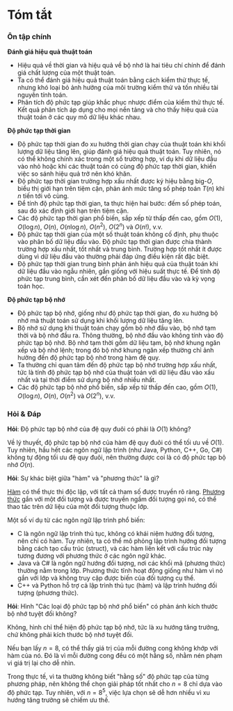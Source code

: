 # Tóm tắt

### Ôn tập chính

**Đánh giá hiệu quả thuật toán**

- Hiệu quả về thời gian và hiệu quả về bộ nhớ là hai tiêu chí chính để đánh giá chất lượng của một thuật toán.
- Ta có thể đánh giá hiệu quả thuật toán bằng cách kiểm thử thực tế, nhưng khó loại bỏ ảnh hưởng của môi trường kiểm thử và tốn nhiều tài nguyên tính toán.
- Phân tích độ phức tạp giúp khắc phục nhược điểm của kiểm thử thực tế. Kết quả phân tích áp dụng cho mọi nền tảng và cho thấy hiệu quả của thuật toán ở các quy mô dữ liệu khác nhau.

**Độ phức tạp thời gian**

- Độ phức tạp thời gian đo xu hướng thời gian chạy của thuật toán khi khối lượng dữ liệu tăng lên, giúp đánh giá hiệu quả thuật toán. Tuy nhiên, nó có thể không chính xác trong một số trường hợp, ví dụ khi dữ liệu đầu vào nhỏ hoặc khi các thuật toán có cùng độ phức tạp thời gian, khiến việc so sánh hiệu quả trở nên khó khăn.
- Độ phức tạp thời gian trường hợp xấu nhất được ký hiệu bằng big-$O$, biểu thị giới hạn trên tiệm cận, phản ánh mức tăng số phép toán $T(n)$ khi $n$ tiến tới vô cùng.
- Để tính độ phức tạp thời gian, ta thực hiện hai bước: đếm số phép toán, sau đó xác định giới hạn trên tiệm cận.
- Các độ phức tạp thời gian phổ biến, sắp xếp từ thấp đến cao, gồm $O(1)$, $O(\log n)$, $O(n)$, $O(n \log n)$, $O(n^2)$, $O(2^n)$ và $O(n!)$, v.v.
- Độ phức tạp thời gian của một số thuật toán không cố định, phụ thuộc vào phân bố dữ liệu đầu vào. Độ phức tạp thời gian được chia thành trường hợp xấu nhất, tốt nhất và trung bình. Trường hợp tốt nhất ít được dùng vì dữ liệu đầu vào thường phải đáp ứng điều kiện rất đặc biệt.
- Độ phức tạp thời gian trung bình phản ánh hiệu quả của thuật toán khi dữ liệu đầu vào ngẫu nhiên, gần giống với hiệu suất thực tế. Để tính độ phức tạp trung bình, cần xét đến phân bố dữ liệu đầu vào và kỳ vọng toán học.

**Độ phức tạp bộ nhớ**

- Độ phức tạp bộ nhớ, giống như độ phức tạp thời gian, đo xu hướng bộ nhớ mà thuật toán sử dụng khi khối lượng dữ liệu tăng lên.
- Bộ nhớ sử dụng khi thuật toán chạy gồm bộ nhớ đầu vào, bộ nhớ tạm thời và bộ nhớ đầu ra. Thông thường, bộ nhớ đầu vào không tính vào độ phức tạp bộ nhớ. Bộ nhớ tạm thời gồm dữ liệu tạm, bộ nhớ khung ngăn xếp và bộ nhớ lệnh; trong đó bộ nhớ khung ngăn xếp thường chỉ ảnh hưởng đến độ phức tạp bộ nhớ trong hàm đệ quy.
- Ta thường chỉ quan tâm đến độ phức tạp bộ nhớ trường hợp xấu nhất, tức là tính độ phức tạp bộ nhớ của thuật toán với dữ liệu đầu vào xấu nhất và tại thời điểm sử dụng bộ nhớ nhiều nhất.
- Các độ phức tạp bộ nhớ phổ biến, sắp xếp từ thấp đến cao, gồm $O(1)$, $O(\log n)$, $O(n)$, $O(n^2)$ và $O(2^n)$, v.v.

### Hỏi & Đáp

**Hỏi**: Độ phức tạp bộ nhớ của đệ quy đuôi có phải là $O(1)$ không?

Về lý thuyết, độ phức tạp bộ nhớ của hàm đệ quy đuôi có thể tối ưu về $O(1)$. Tuy nhiên, hầu hết các ngôn ngữ lập trình (như Java, Python, C++, Go, C#) không tự động tối ưu đệ quy đuôi, nên thường được coi là có độ phức tạp bộ nhớ $O(n)$.

**Hỏi**: Sự khác biệt giữa "hàm" và "phương thức" là gì?

<u>Hàm</u> có thể thực thi độc lập, với tất cả tham số được truyền rõ ràng. <u>Phương thức</u> gắn với một đối tượng và được truyền ngầm đối tượng gọi nó, có thể thao tác trên dữ liệu của một đối tượng thuộc lớp.

Một số ví dụ từ các ngôn ngữ lập trình phổ biến:

- C là ngôn ngữ lập trình thủ tục, không có khái niệm hướng đối tượng, nên chỉ có hàm. Tuy nhiên, ta có thể mô phỏng lập trình hướng đối tượng bằng cách tạo cấu trúc (struct), và các hàm liên kết với cấu trúc này tương đương với phương thức ở các ngôn ngữ khác.
- Java và C# là ngôn ngữ hướng đối tượng, nơi các khối mã (phương thức) thường nằm trong lớp. Phương thức tĩnh hoạt động giống như hàm vì nó gắn với lớp và không truy cập được biến của đối tượng cụ thể.
- C++ và Python hỗ trợ cả lập trình thủ tục (hàm) và lập trình hướng đối tượng (phương thức).

**Hỏi**: Hình "Các loại độ phức tạp bộ nhớ phổ biến" có phản ánh kích thước bộ nhớ tuyệt đối không?

Không, hình chỉ thể hiện độ phức tạp bộ nhớ, tức là xu hướng tăng trưởng, chứ không phải kích thước bộ nhớ tuyệt đối.

Nếu bạn lấy $n = 8$, có thể thấy giá trị của mỗi đường cong không khớp với hàm của nó. Đó là vì mỗi đường cong đều có một hằng số, nhằm nén phạm vi giá trị lại cho dễ nhìn.

Trong thực tế, vì ta thường không biết "hằng số" độ phức tạp của từng phương pháp, nên không thể chọn giải pháp tốt nhất cho $n = 8$ chỉ dựa vào độ phức tạp. Tuy nhiên, với $n = 8^5$, việc lựa chọn sẽ dễ hơn nhiều vì xu hướng tăng trưởng sẽ chiếm ưu thế.
